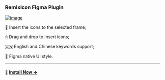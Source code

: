 ### RemixIcon Figma Plugin


[![image](https://user-images.githubusercontent.com/6701827/167668283-78aa539b-f0d7-461d-b349-95bdabd37e2e.png)](https://www.figma.com/community/plugin/1089569154784319246/RemixIcon)

🧿  Insert the icons to the selected frame;  

🖱  Drag and drop to insert icons;  

🇨🇳  English and Chinese keywords support;  

💠  Figma native UI style.

---

#### 💎  [Install Now →](https://www.figma.com/community/plugin/1089569154784319246/RemixIcon)
